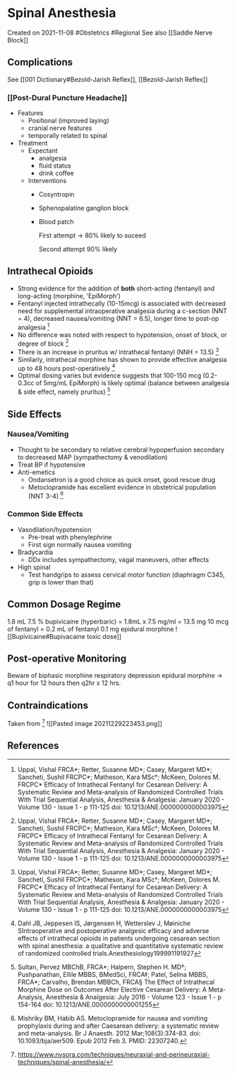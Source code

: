 # Spinal Anesthesia
Created on  2021-11-08
#Obstetrics #Regional
See also [[Saddle Nerve Block]]
## Complications
See [[001 Dictionary#Bezold-Jarish Reflex]], [[Bezold-Jarish Reflex]]

### [[Post-Dural Puncture Headache]]
- Features
    - Positional (improved laying)
    - cranial nerve features
    - temporally related to spinal
- Treatment
    - Expectant
        - analgesia
        - fluid status
        - drink coffee
    - Interventions
        - Cosyntropin
        - Sphenopalatine ganglion block
        - Blood patch

            First attempt → 80% likely to suceed

            Second attempt 90% likely

## Intrathecal Opioids
- Strong evidence for the addition of **both** short-acting (fentanyl) and long-acting (morphine, 'EpiMorph') 
- Fentanyl injected intrathecally (10-15mcg) is associated with decreased need for supplemental intraoperative analgesia during a c-section (NNT = 4), decreased nausea/vomiting (NNT = 6.5), longer time to post-op analgesia [^1]
- No difference was noted with respect to hypotension, onset of block, or degree of block [^1]
- There is an increase in pruritus w/ intrathecal fentanyl (NNH = 13.5) [^1]
- Similarly, intrathecal morphine has shown to provide effective analgesia up to 48 hours post-operatively [^2]
- Optimal dosing varies but evidence suggests that 100-150 mcg (0.2-0.3cc of 5mg/mL EpiMorph) is likely optimal (balance between analgesia & side effect, namely pruritus) [^3]

## Side Effects
### Nausea/Vomiting
- Thought to be secondary to relative cerebral hypoperfusion secondary to decreased MAP (sympathectomy & venodilation)
- Treat BP if hypotensive 
- Anti-emetics
	- Ondansetron is a good choice as quick onset, good rescue drug
	- Metoclopramide has excellent evidence in obstetrical population (NNT 3-4) [^4]
### Common Side Effects
- Vasodilation/hypotension
    - Pre-treat with phenylephrine
    - First sign normally nausea vomiting
- Bradycardia
    - DDx includes sympathectomy, vagal maneuvers, other effects
- High spinal
    - Test handgrips to assess cervical motor function (diaphragm C345, grip is lower than that)
## Common Dosage Regime
1.8 mL 7.5 % bupivicaine (hyperbaric) = 1.8mL x 7.5 mg/ml = 13.5 mg
10 mcg of fentanyl = 0.2 mL of fentanyl
0.1 mg epidural morphine
![[Bupivicaine#Bupivacaine toxic dose]]
## Post-operative Monitoring
Beware of biphasic morphine respiratory depression
epidural morphine → q1 hour for 12 hours then q2hr x 12 hrs.
## Contraindications
Taken from [^5]
![[Pasted image 20211229223453.png]]

## References
[^1]: Uppal, Vishal FRCA*; Retter, Susanne MD*; Casey, Margaret MD*; Sancheti, Sushil FRCPC*; Matheson, Kara MSc†; McKeen, Dolores M. FRCPC* Efficacy of Intrathecal Fentanyl for Cesarean Delivery: A Systematic Review and Meta-analysis of Randomized Controlled Trials With Trial Sequential Analysis, Anesthesia & Analgesia: January 2020 - Volume 130 - Issue 1 - p 111-125 doi: 10.1213/ANE.0000000000003975
[^2]: Dahl JB, Jeppesen IS, Jørgensen H, Wetterslev J, Møiniche SIntraoperative and postoperative analgesic efficacy and adverse effects of intrathecal opioids in patients undergoing cesarean section with spinal anesthesia: a qualitative and quantitative systematic review of randomized controlled trials.Anesthesiology199991191927
[^3]: Sultan, Pervez MBChB, FRCA*; Halpern, Stephen H. MD†; Pushpanathan, Ellile MBBS, BMedSci, FRCA‡; Patel, Selina MBBS, FRCA*; Carvalho, Brendan MBBCh, FRCA§ The Effect of Intrathecal Morphine Dose on Outcomes After Elective Cesarean Delivery: A Meta-Analysis, Anesthesia & Analgesia: July 2016 - Volume 123 - Issue 1 - p 154-164 doi: 10.1213/ANE.0000000000001255
[^4]:Mishriky BM, Habib AS. Metoclopramide for nausea and vomiting prophylaxis during and after Caesarean delivery: a systematic review and meta-analysis. Br J Anaesth. 2012 Mar;108(3):374-83. doi: 10.1093/bja/aer509. Epub 2012 Feb 3. PMID: 22307240.
[^5]: https://www.nysora.com/techniques/neuraxial-and-perineuraxial-techniques/spinal-anesthesia/